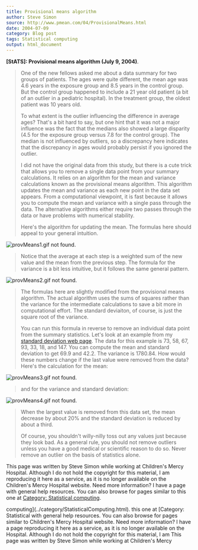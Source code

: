 ```yaml
---
title: Provisional means algorithm
author: Steve Simon
source: http://www.pmean.com/04/ProvisionalMeans.html
date: 2004-07-09
category: Blog post
tags: Statistical computing
output: html_document
---
```

**[StATS]: Provisional means algorithm (July 9,
2004)**.

> One of the new fellows asked me about a data summary for two groups of
> patients. The ages were quite different, the mean age was 4.6 years in
> the exposure group and 8.5 years in the control group. But the control
> group happened to include a 21 year old patient (a bit of an outlier
> in a pediatric hospital). In the treatment group, the oldest patient
> was 10 years old.
>
> To what extent is the outlier influencing the difference in average
> ages? That\'s a bit hard to say, but one hint that it was not a major
> influence was the fact that the medians also showed a large disparity
> (4.5 for the exposure group versus 7.8 for the control group). The
> median is not influenced by outliers, so a discrepancy here indicates
> that the discrepancy in ages would probably persist if you ignored the
> outlier.
>
> I did not have the original data from this study, but there is a cute
> trick that allows you to remove a single data point from your summary
> calculations. It relies on an algorithm for the mean and variance
> calculations known as the provisional means algorithm. This algorithm
> updates the mean and variance as each new point in the data set
> appears. From a computational viewpoint, it is fast because it allows
> you to compute the mean and variance with a single pass through the
> data. The alternative algorithms either require two passes through the
> data or have problems with numerical stability.
>
> Here\'s the algorithm for updating the mean. The formulas here should
> appeal to your general intuition.
>
![provMeans1.gif not found.](../../../web/images/04/ProvisionalMeans01.png)
>
> Notice that the average at each step is a weighted sum of the new
> value and the mean from the previous step. The formula for the
> variance is a bit less intuitive, but it follows the same general
> pattern.
>
![provMeans2.gif not found.](../../../web/images/04/ProvisionalMeans02.png)
>
> The formulas here are slightly modified from the provisional means
> algorithm. The actual algorithm uses the sums of squares rather than
> the variance for the intermediate calculations to save a bit more in
> computational effort. The standard deviaiton, of course, is just the
> square root of the variance.
>
> You can run this formula in reverse to remove an individual data point
> from the summary statistics. Let\'s look at an example from my
> [standard deviation web
> page](www.childrensmercy.org/definitions/stdev.htm). The data for this
> example is 73, 58, 67, 93, 33, 18, and 147. You can compute the mean
> and standard deviation to get 69.9 and 42.2. The variance is 1780.84.
> How would these numbers change if the last value were removed from the
> data? Here\'s the calculation for the mean:
>
![provMeans3.gif not found.](../../../web/images/04/ProvisionalMeans03.png)
>
> and for the variance and standard deviation:
>
![provMeans4.gif not found.](../../../web/images/04/ProvisionalMeans04.png)
>
> When the largest value is removed from this data set, the mean
> decrease by about 20% and the standard deviation is reduced by about a
> third.
>
> Of course, you shouldn\'t willy-nilly toss out any values just because
> they look bad. As a general rule, you should not remove outliers
> unless you have a good medical or scientific reason to do so. Never
> remove an outlier on the basis of statistics alone.

This page was written by Steve Simon while working at Children\'s Mercy
Hospital. Although I do not hold the copyright for this material, I am
reproducing it here as a service, as it is no longer available on the
Children\'s Mercy Hospital website. Need more information? I have a page
with general help resources. You can also browse for pages similar to
this one at [Category: Statistical
computing](../category/StatisticalComputing.html).
<!---More--->
computing](../category/StatisticalComputing.html).
this one at [Category: Statistical
with general help resources. You can also browse for pages similar to
Children\'s Mercy Hospital website. Need more information? I have a page
reproducing it here as a service, as it is no longer available on the
Hospital. Although I do not hold the copyright for this material, I am
This page was written by Steve Simon while working at Children\'s Mercy

<!---Do not use
**[StATS]: Provisional means algorithm (July 9,
This page was written by Steve Simon while working at Children\'s Mercy
Hospital. Although I do not hold the copyright for this material, I am
reproducing it here as a service, as it is no longer available on the
Children\'s Mercy Hospital website. Need more information? I have a page
with general help resources. You can also browse for pages similar to
this one at [Category: Statistical
computing](../category/StatisticalComputing.html).
--->

